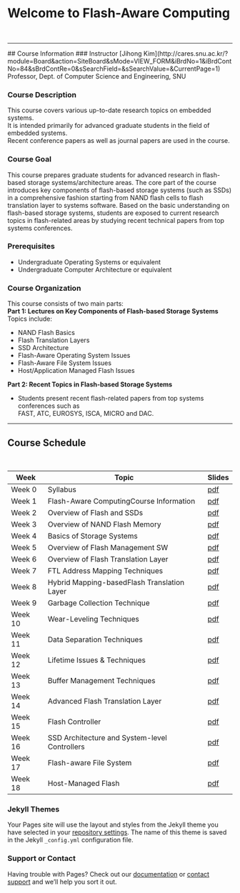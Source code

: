 # Welcome to Flash-Aware Computing 
<br/>  
<hr>  
## Course Information
### Instructor 
[Jihong Kim](http://cares.snu.ac.kr/?module=Board&action=SiteBoard&sMode=VIEW_FORM&iBrdNo=1&iBrdContNo=84&sBrdContRe=0&sSearchField=&sSearchValue=&CurrentPage=1) <br/>
Professor, Dept. of Computer Science and Engineering, SNU 

### Course Description
This course covers various up-to-date research topics on embedded systems. <br/> 
It is intended primarily for advanced graduate students in the field of embedded systems. <br/>
Recent conference papers as well as journal papers are used in the course.

### Course Goal 
This course prepares graduate students for advanced research in flash-based storage systems/architecture areas. 
The core part of the course introduces key components of flash-based storage systems (such as SSDs) in a comprehensive fashion starting from NAND flash cells to flash translation layer to systems software.
Based on the basic understanding on flash-based storage systems, students are exposed to current research topics in flash-related areas by studying recent technical papers from top systems conferences. <br/> 

### Prerequisites 
* Undergraduate Operating Systems or equivalent 
* Undergraduate Computer Architecture or equivalent 


### Course Organization 
This course consists of two main parts:   
**Part 1: Lectures on Key Components of Flash-based Storage Systems**
Topics include:  
 - NAND Flash Basics
 - Flash Translation Layers
 - SSD Architecture
 - Flash-Aware Operating System Issues
 - Flash-Aware File System Issues
 - Host/Application Managed Flash Issues


**Part 2: Recent Topics in Flash-based Storage Systems**   
 - Students present recent flash-related papers from top systems conferences such as  
   FAST, ATC, EUROSYS, ISCA, MICRO and DAC.



<hr>

## Course Schedule 
<br/>   


Week | Topic | Slides  
------------ | ------------- | -------------
Week 0 | Syllabus | [pdf]()
Week 1 | Flash-Aware ComputingCourse Information | [pdf]()
Week 2 | Overview of Flash and SSDs | [pdf]()
Week 3 | Overview of NAND Flash Memory | [pdf]()
Week 4 | Basics of Storage Systems | [pdf]()
Week 5 | Overview of Flash Management SW | [pdf]()
Week 6 | Overview of Flash Translation Layer| [pdf]()
Week 7 | FTL Address Mapping Techniques | [pdf]()
Week 8 | Hybrid Mapping-basedFlash Translation Layer | [pdf]()
Week 9 | Garbage Collection Technique | [pdf]()
Week 10 | Wear-Leveling Techniques | [pdf]()
Week 11 | Data Separation Techniques | [pdf]()
Week 12 | Lifetime Issues & Techniques | [pdf]()
Week 13 | Buffer Management Techniques | [pdf]()
Week 14 | Advanced Flash Translation Layer | [pdf]()
Week 15 | Flash Controller | [pdf]()
Week 16 | SSD Architecture and System-level Controllers | [pdf]()
Week 17 | Flash-aware File System | [pdf]()
Week 18 | Host-Managed Flash | [pdf]()




### Jekyll Themes

Your Pages site will use the layout and styles from the Jekyll theme you have selected in your [repository settings](https://github.com/CARES-SNU/FlashAwareComputing/settings). The name of this theme is saved in the Jekyll `_config.yml` configuration file.

### Support or Contact

Having trouble with Pages? Check out our [documentation](https://help.github.com/categories/github-pages-basics/) or [contact support](https://github.com/contact) and we’ll help you sort it out.
